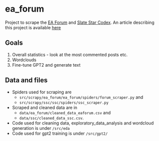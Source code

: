 # ea_forum
Project to scrape the [EA Forum](https://forum.effectivealtruism.org/) and [Slate Star Codex](https://slatestarcodex.com/). An article describing this project is available [here](https://anishazaveri.com/2020/05/11/ea-forum-data-analysis-and-deep-learning/)

## Goals
1) Overall statistics - look at the most commented posts etc.
2) Wordclouds
3) Fine-tune GPT2 and generate text

## Data and files
- Spiders used for scraping are 
  - `src/scrapy/ea_forum/ea_forum/spiders/forum_scraper.py` and
  - `src/scrapy/ssc/ssc/spiders/ssc_scraper.py` 
- Scraped and cleaned data are in 
  - `data/ea_forum/cleaned_data_eaforum.csv` and 
  - `data/ssc/cleaned_data_ssc.csv`.
- Code used for cleaning data, exploratory_data_analysis and wordcloud generation is under `/src/eda`
- Code used for gpt2 training is under `/src/gpt2/`

